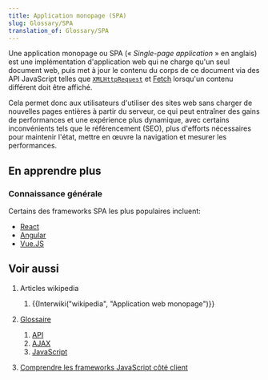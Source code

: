 ```yaml
---
title: Application monopage (SPA)
slug: Glossary/SPA
translation_of: Glossary/SPA
---
```

Une application monopage ou SPA (« _Single-page application_ » en anglais) est une implémentation d'application web qui ne charge qu'un seul document web, puis met à jour le contenu du corps de ce document via des API JavaScript telles que [`XMLHttpRequest`](/fr/docs/Web/API/XMLHttpRequest) et [Fetch](/fr/docs/Web/API/Fetch_API) lorsqu'un contenu différent doit être affiché.

Cela permet donc aux utilisateurs d'utiliser des sites web sans charger de nouvelles pages entières à partir du serveur, ce qui peut entraîner des gains de performances et une expérience plus dynamique, avec certains inconvénients tels que le référencement (SEO), plus d'efforts nécessaires pour maintenir l'état, mettre en œuvre la navigation et mesurer les performances.

## En apprendre plus

### Connaissance générale

Certains des frameworks SPA les plus populaires incluent:

- [React](https://reactjs.org/)
- [Angular](https://angular.io/)
- [Vue.JS](https://vuejs.org/)

## Voir aussi

1. Articles wikipedia

    1. {{Interwiki("wikipedia", "Application web monopage")}}

2. [Glossaire](/fr/docs/Glossary)

    1. [API](/fr/docs/Glossary/API)
    2. [AJAX](/fr/docs/Glossary/AJAX)
    3. [JavaScript](/fr/docs/Glossary/JavaScript)

3. [Comprendre les frameworks JavaScript côté client](/fr/docs/Learn/Tools_and_testing/Client-side_JavaScript_frameworks)
